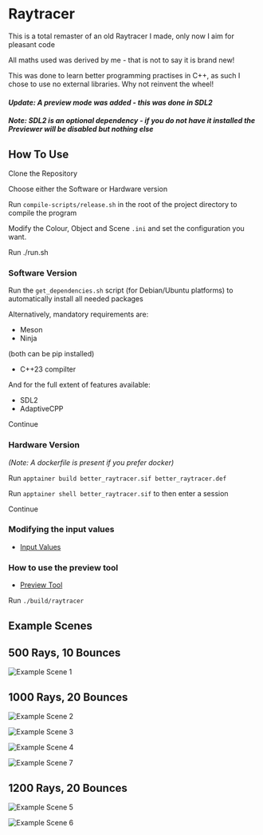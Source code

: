 # Raytracer
This is a total remaster of an old Raytracer I made, only now I aim for pleasant code

All maths used was derived by me - that is not to say it is brand new!

This was done to learn better programming practises in C++, as such I chose to use no external libraries. Why not reinvent the wheel! 

#### *Update: A preview mode was added - this was done in SDL2*

#### *Note: SDL2 is an optional dependency - if you do not have it installed the Previewer will be disabled but nothing else*

## How To Use 

Clone the Repository

Choose either the Software or Hardware version

Run `compile-scripts/release.sh` in the root of the project directory to compile the program

Modify the Colour, Object and Scene `.ini` and set the configuration you want.

Run ./run.sh 

### Software Version

Run the `get_dependencies.sh` script (for Debian/Ubuntu platforms) to automatically install all needed packages

Alternatively, mandatory requirements are:
- Meson
- Ninja
  
(both can be pip installed)
- C++23 compilter

And for the full extent of features available:
- SDL2
- AdaptiveCPP

Continue

### Hardware Version
*(Note: A dockerfile is present if you prefer docker)*

Run `apptainer build better_raytracer.sif better_raytracer.def`

Run `apptainer shell better_raytracer.sif` to then enter a session

Continue

### Modifying the input values 
* [Input Values](./instructions/ini_values.md)

### How to use the preview tool
* [Preview Tool](./instructions/preview_tool.md)

Run `./build/raytracer`

## Example Scenes

## 500 Rays, 10 Bounces 

![Example Scene 1](scenes/SimpleColour.png)

## 1000 Rays, 20 Bounces 

![Example Scene 2](scenes/RedSphereDarkRoom.png)

![Example Scene 3](scenes/StunningPink.png)

![Example Scene 4](scenes/DarkPinkRoom.png)

![Example Scene 7](scenes/BluePinkReflectiveSpheres.png)

## 1200 Rays, 20 Bounces

![Example Scene 5](scenes/MirrorsAllAround.png)

![Example Scene 6](scenes/UkriInfinite.png)


